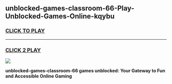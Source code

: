 
## unblocked-games-classroom-66-Play-Unblocked-Games-Online-kqybu
<h3>
<a href="https://premium76.site?title=unblocked-games-classroom-66&ref=25A">CLICK TO PLAY</a></h3>
<hr>

<h3>
<a href="https://premium76.site?title=unblocked-games-classroom-66&ref=25A">CLICK 2 PLAY</a>
  
</h3>

<a href="https://premium76.site?title=unblocked-games-classroom-66&ref=25A"><img src="https://clearcache.store/games.png"></a>


**unblocked-games-classroom-66 games unblocked: Your Gateway to Fun and Accessible Online Gaming**
